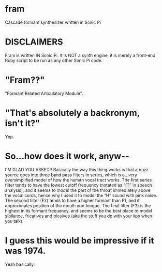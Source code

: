 # fram
Cascade formant synthesizer written in Sonic Pi

# DISCLAIMERS
Fram is written IN Sonic Pi. It is NOT a synth engine, it is merely a front-end Ruby script to be run as any other Sonic Pi code.

# "Fram??"
"Formant Related Articulatory Module".

# "That's absolutely a backronym, isn't it?"
Yep.

# So...how does it work, anyw--
I'M GLAD YOU ASKED!! Basically the way this thing works is that a buzz source goes into three band pass filters in series, which is a…very oversimplified model of how the human vocal tract works. The first series filter tends to have the lowest cutoff frequency (notated as “F1” in speech analysis), and it seems to model the part of the throat immediately above the vocal cords, hence why I used it to model the “H” sound with pink noise. The second filter (F2) tends to have a higher formant than F1, and it approximates position of the mouth and tongue. The final filter (F3) is the highest in its formant frequency, and seems to be the best place to model sibilance, fricatives and plosives (aka the stuff you do with your lips when you talk).

# I guess this would be impressive if it was 1974.
Yeah basically.
